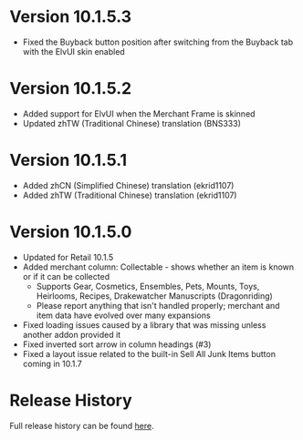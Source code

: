 # Version 10.1.5.3

* Fixed the Buyback button position after switching from the Buyback tab with the ElvUI skin enabled

# Version 10.1.5.2

* Added support for ElvUI when the Merchant Frame is skinned
* Updated zhTW (Traditional Chinese) translation (BNS333)

# Version 10.1.5.1

* Added zhCN (Simplified Chinese) translation (ekrid1107)
* Added zhTW (Traditional Chinese) translation (ekrid1107)

# Version 10.1.5.0

* Updated for Retail 10.1.5
* Added merchant column: Collectable - shows whether an item is known or if it can be collected
  * Supports Gear, Cosmetics, Ensembles, Pets, Mounts, Toys, Heirlooms, Recipes, Drakewatcher Manuscripts (Dragonriding)
  * Please report anything that isn't handled properly; merchant and item data have evolved over many expansions
* Fixed loading issues caused by a library that was missing unless another addon provided it
* Fixed inverted sort arrow in column headings (#3)
* Fixed a layout issue related to the built-in Sell All Junk Items button coming in 10.1.7

# Release History

Full release history can be found [here](https://github.com/kstange/MerchantPlus/wiki/Release-Notes).

